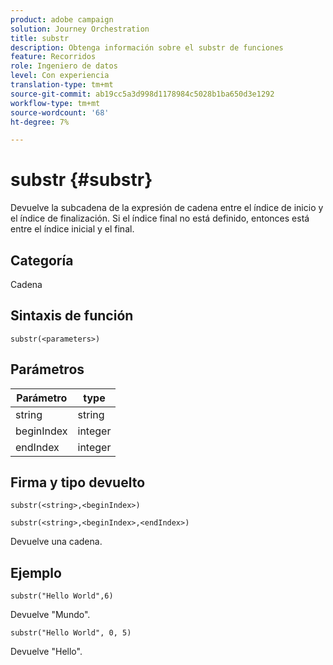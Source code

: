 ```yaml
---
product: adobe campaign
solution: Journey Orchestration
title: substr
description: Obtenga información sobre el substr de funciones
feature: Recorridos
role: Ingeniero de datos
level: Con experiencia
translation-type: tm+mt
source-git-commit: ab19cc5a3d998d1178984c5028b1ba650d3e1292
workflow-type: tm+mt
source-wordcount: '68'
ht-degree: 7%

---
```



# substr {#substr}

Devuelve la subcadena de la expresión de cadena entre el índice de inicio y el índice de finalización. Si el índice final no está definido, entonces está entre el índice inicial y el final.

## Categoría

Cadena

## Sintaxis de función

`substr(<parameters>)`

## Parámetros

| Parámetro | type |
|-------------|----------|
| string | string |
| beginIndex | integer |
| endIndex | integer |

## Firma y tipo devuelto

`substr(<string>,<beginIndex>)`

`substr(<string>,<beginIndex>,<endIndex>)`

Devuelve una cadena.

## Ejemplo

`substr("Hello World",6)`

Devuelve &quot;Mundo&quot;.

`substr("Hello World", 0, 5)`

Devuelve &quot;Hello&quot;.